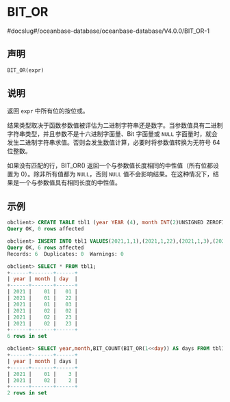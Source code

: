 BIT_OR 
===========================
#docslug#/oceanbase-database/oceanbase-database/V4.0.0/BIT_OR-1


声明 
-----------------------

```sql
BIT_OR(expr)
```



说明 
-----------------------

返回 `expr` 中所有位的按位或。

结果类型取决于函数参数值被评估为二进制字符串还是数字。当参数值具有二进制字符串类型，并且参数不是十六进制字面量、Bit 字面量或 `NULL` 字面量时，就会发生二进制字符串求值。否则会发生数值计算，必要时将参数值转换为无符号 64 位整数。

如果没有匹配的行，BIT_OR() 返回一个与参数值长度相同的中性值（所有位都设置为 0）。除非所有值都为 `NULL`，否则 `NULL` 值不会影响结果。在这种情况下，结果是一个与参数值具有相同长度的中性值。

示例 
-----------------------

```sql
obclient> CREATE TABLE tbl1 (year YEAR (4), month INT(2)UNSIGNED ZEROFILL, day INT(2) UNSIGNED ZEROFILL);
Query OK, 0 rows affected 

obclient> INSERT INTO tbl1 VALUES(2021,1,1),(2021,1,22),(2021,1,3),(2021,2,2), (2021,2,23),(2021,2,23);
Query OK, 6 rows affected
Records: 6  Duplicates: 0  Warnings: 0

obclient> SELECT * FROM tbl1;
+------+-------+------+
| year | month | day  |
+------+-------+------+
| 2021 |    01 |   01 |
| 2021 |    01 |   22 |
| 2021 |    01 |   03 |
| 2021 |    02 |   02 |
| 2021 |    02 |   23 |
| 2021 |    02 |   23 |
+------+-------+------+
6 rows in set

obclient> SELECT year,month,BIT_COUNT(BIT_OR(1<<day)) AS days FROM tbl1 GROUP BY year,month;
+------+-------+------+
| year | month | days |
+------+-------+------+
| 2021 |    01 |    3 |
| 2021 |    02 |    2 |
+------+-------+------+
2 rows in set
```


